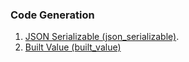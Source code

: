 ### Code Generation
1. [JSON Serializable (json_serializable)](https://pub.dev/packages/json_serializable).
2. [Built Value (built_value)](https://pub.dev/packages/built_value)
